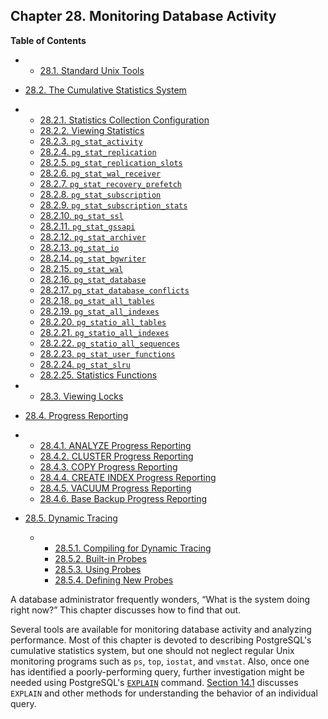 ## Chapter 28. Monitoring Database Activity

**Table of Contents**

  * *   [28.1. Standard Unix Tools](monitoring-ps)
  * [28.2. The Cumulative Statistics System](monitoring-stats)

    

  * *   [28.2.1. Statistics Collection Configuration](monitoring-stats#MONITORING-STATS-SETUP)
    * [28.2.2. Viewing Statistics](monitoring-stats#MONITORING-STATS-VIEWS)
    * [28.2.3. `pg_stat_activity`](monitoring-stats#MONITORING-PG-STAT-ACTIVITY-VIEW)
    * [28.2.4. `pg_stat_replication`](monitoring-stats#MONITORING-PG-STAT-REPLICATION-VIEW)
    * [28.2.5. `pg_stat_replication_slots`](monitoring-stats#MONITORING-PG-STAT-REPLICATION-SLOTS-VIEW)
    * [28.2.6. `pg_stat_wal_receiver`](monitoring-stats#MONITORING-PG-STAT-WAL-RECEIVER-VIEW)
    * [28.2.7. `pg_stat_recovery_prefetch`](monitoring-stats#MONITORING-PG-STAT-RECOVERY-PREFETCH)
    * [28.2.8. `pg_stat_subscription`](monitoring-stats#MONITORING-PG-STAT-SUBSCRIPTION)
    * [28.2.9. `pg_stat_subscription_stats`](monitoring-stats#MONITORING-PG-STAT-SUBSCRIPTION-STATS)
    * [28.2.10. `pg_stat_ssl`](monitoring-stats#MONITORING-PG-STAT-SSL-VIEW)
    * [28.2.11. `pg_stat_gssapi`](monitoring-stats#MONITORING-PG-STAT-GSSAPI-VIEW)
    * [28.2.12. `pg_stat_archiver`](monitoring-stats#MONITORING-PG-STAT-ARCHIVER-VIEW)
    * [28.2.13. `pg_stat_io`](monitoring-stats#MONITORING-PG-STAT-IO-VIEW)
    * [28.2.14. `pg_stat_bgwriter`](monitoring-stats#MONITORING-PG-STAT-BGWRITER-VIEW)
    * [28.2.15. `pg_stat_wal`](monitoring-stats#MONITORING-PG-STAT-WAL-VIEW)
    * [28.2.16. `pg_stat_database`](monitoring-stats#MONITORING-PG-STAT-DATABASE-VIEW)
    * [28.2.17. `pg_stat_database_conflicts`](monitoring-stats#MONITORING-PG-STAT-DATABASE-CONFLICTS-VIEW)
    * [28.2.18. `pg_stat_all_tables`](monitoring-stats#MONITORING-PG-STAT-ALL-TABLES-VIEW)
    * [28.2.19. `pg_stat_all_indexes`](monitoring-stats#MONITORING-PG-STAT-ALL-INDEXES-VIEW)
    * [28.2.20. `pg_statio_all_tables`](monitoring-stats#MONITORING-PG-STATIO-ALL-TABLES-VIEW)
    * [28.2.21. `pg_statio_all_indexes`](monitoring-stats#MONITORING-PG-STATIO-ALL-INDEXES-VIEW)
    * [28.2.22. `pg_statio_all_sequences`](monitoring-stats#MONITORING-PG-STATIO-ALL-SEQUENCES-VIEW)
    * [28.2.23. `pg_stat_user_functions`](monitoring-stats#MONITORING-PG-STAT-USER-FUNCTIONS-VIEW)
    * [28.2.24. `pg_stat_slru`](monitoring-stats#MONITORING-PG-STAT-SLRU-VIEW)
    * [28.2.25. Statistics Functions](monitoring-stats#MONITORING-STATS-FUNCTIONS)

  * *   [28.3. Viewing Locks](monitoring-locks)
  * [28.4. Progress Reporting](progress-reporting)

    

  * *   [28.4.1. ANALYZE Progress Reporting](progress-reporting#ANALYZE-PROGRESS-REPORTING)
    * [28.4.2. CLUSTER Progress Reporting](progress-reporting#CLUSTER-PROGRESS-REPORTING)
    * [28.4.3. COPY Progress Reporting](progress-reporting#COPY-PROGRESS-REPORTING)
    * [28.4.4. CREATE INDEX Progress Reporting](progress-reporting#CREATE-INDEX-PROGRESS-REPORTING)
    * [28.4.5. VACUUM Progress Reporting](progress-reporting#VACUUM-PROGRESS-REPORTING)
    * [28.4.6. Base Backup Progress Reporting](progress-reporting#BASEBACKUP-PROGRESS-REPORTING)

* [28.5. Dynamic Tracing](dynamic-trace)

  * *   [28.5.1. Compiling for Dynamic Tracing](dynamic-trace#COMPILING-FOR-TRACE)
    * [28.5.2. Built-in Probes](dynamic-trace#TRACE-POINTS)
    * [28.5.3. Using Probes](dynamic-trace#USING-TRACE-POINTS)
    * [28.5.4. Defining New Probes](dynamic-trace#DEFINING-TRACE-POINTS)

A database administrator frequently wonders, “What is the system doing right now?” This chapter discusses how to find that out.

Several tools are available for monitoring database activity and analyzing performance. Most of this chapter is devoted to describing PostgreSQL's cumulative statistics system, but one should not neglect regular Unix monitoring programs such as `ps`, `top`, `iostat`, and `vmstat`. Also, once one has identified a poorly-performing query, further investigation might be needed using PostgreSQL's [`EXPLAIN`](sql-explain "EXPLAIN") command. [Section 14.1](using-explain "14.1. Using EXPLAIN") discusses `EXPLAIN` and other methods for understanding the behavior of an individual query.